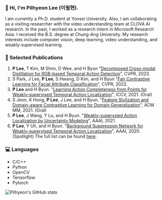 ### 👋 Hi, I'm Pilhyeon Lee (이필현).

I am currently a Ph.D. student at Yonsei University.
Also, I am collaborating as a visiting researcher with the video understanding team at CLOVA AI research.
In the past, I worked as a research intern in Microsoft Research Asia.
I received the B.S. degree at Chung-Ang University.
My research interests include computer vision, deep learning, video understanding, and weakly-supervised learning.

### 📓 Selected Publications
1. **P Lee**, T Kim, M Shim, D Wee, and H Byun "[Decomposed Cross-modal Distillation for RGB-based Temporal Action Detection](https://github.com/Pilhyeon)", CVPR, 2023.
2. S Park, J Lee, **P Lee**, S Hwang, D Kim, and H Byun "[Fair Contrastive Learning for Facial Attribute Classification](https://arxiv.org/pdf/2203.16209.pdf)", CVPR, 2022.
3. **P Lee** and H Byun. "[Learning Action Completeness from Points for Weakly-supervised Temporal Action Localization](https://arxiv.org/pdf/2108.05029.pdf)", ICCV, 2021. (Oral)
4. S Jeon, K Hong, **P Lee**, J Lee, and H Byun. "[Feature Stylization and Domain-aware Contrastive Learning for Domain Generalization](https://arxiv.org/pdf/2108.08596.pdf)", ACM MM, 2021. (Oral)
5. **P Lee**, J Wang, Y Lu, and H Byun. "[Weakly-supervsied Action Localization by Uncertainty Modeling](https://arxiv.org/pdf/2006.07006.pdf)", AAAI, 2021.
6. **P Lee**, Y Uh, and H Byun. "[Background Suppression Network for Weakly-supervised Temporal Action Localization](https://arxiv.org/pdf/1911.09963.pdf)", AAAI, 2020. (Spotlight)
The full list can be found [here](https://scholar.google.com/citations?user=BeLZuogAAAAJ&hl=ko&oi=ao).

### 💻 Languages
- C/C++
- Python
- OpenCV
- Tensorflow
- Pytorch

![Pilhyeon's GitHub stats](https://github-readme-stats.vercel.app/api?username=pilhyeon&show_icons=true&hide_border=True&include_all_commits=True&hide=prs)
